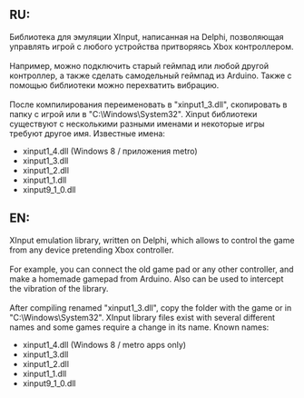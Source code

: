 <h2>RU:</h2>
Библиотека для эмуляции XInput, написанная на Delphi, позволяющая управлять игрой с любого устройства притворяясь Xbox контроллером. 
<br><br>
Например, можно подключить старый геймпад или любой другой контроллер, а также сделать самодельный геймпад из Arduino.
Также с помощью библиотеки можно перехватить вибрацию.
<br><br>
После компилирования переименовать в "xinput1_3.dll", скопировать в папку с игрой или в "C:\Windows\System32". Xinput библиотеки существуют с несколькими разными именами и некоторые игры требуют другое имя. Известные имена:
<ul>
<li>xinput1_4.dll (Windows 8 / приложения metro)</li>
<li>xinput1_3.dll</li>
<li>xinput1_2.dll</li>
<li>xinput1_1.dll</li>
<li>xinput9_1_0.dll</li>
</ul>
<h2>EN:</h2>
XInput emulation library, written on Delphi, which allows to control the game from any device pretending Xbox controller.
<br><br>
For example, you can connect the old game pad or any other controller, and make a homemade gamepad from Arduino.
Also can be used to intercept the vibration of the library.
<br> <br>
After compiling renamed "xinput1_3.dll", copy the folder with the game or in "C:\Windows\System32". XInput library files exist with several different names and some games require a change in its name. Known names:
<ul>
<li>xinput1_4.dll (Windows 8 / metro apps only)</li>
<li>xinput1_3.dll</li>
<li>xinput1_2.dll</li>
<li>xinput1_1.dll</li>
<li>xinput9_1_0.dll</li>
</ul>